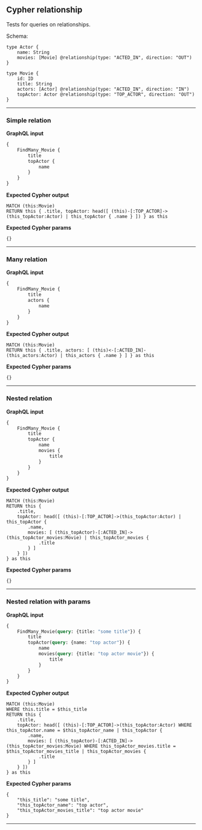 ## Cypher relationship

Tests for queries on relationships.

Schema:

```schema
type Actor {
    name: String
    movies: [Movie] @relationship(type: "ACTED_IN", direction: "OUT")
}

type Movie {
    id: ID
    title: String
    actors: [Actor] @relationship(type: "ACTED_IN", direction: "IN")
    topActor: Actor @relationship(type: "TOP_ACTOR", direction: "OUT")
}
```

---

### Simple relation

**GraphQL input**

```graphql
{
    FindMany_Movie {
        title
        topActor {
            name
        }
    }
}
```

**Expected Cypher output**

```cypher
MATCH (this:Movie) 
RETURN this { .title, topActor: head([ (this)-[:TOP_ACTOR]->(this_topActor:Actor) | this_topActor { .name } ]) } as this
```

**Expected Cypher params**

```cypher-params
{}
```

---

### Many relation

**GraphQL input**

```graphql
{
    FindMany_Movie {
        title
        actors {
            name
        }
    }
}
```

**Expected Cypher output**

```cypher
MATCH (this:Movie) 
RETURN this { .title, actors: [ (this)<-[:ACTED_IN]-(this_actors:Actor) | this_actors { .name } ] } as this
```

**Expected Cypher params**

```cypher-params
{}
```

---

### Nested relation

**GraphQL input**

```graphql
{
    FindMany_Movie {
        title
        topActor {
            name
            movies {
                title
            }
        }
    }
}
```

**Expected Cypher output**

```cypher
MATCH (this:Movie) 
RETURN this { 
    .title,
    topActor: head([ (this)-[:TOP_ACTOR]->(this_topActor:Actor) | this_topActor { 
        .name,
        movies: [ (this_topActor)-[:ACTED_IN]->(this_topActor_movies:Movie) | this_topActor_movies { 
            .title
        } ]
    } ])
} as this
```

**Expected Cypher params**

```cypher-params
{}
```

---

### Nested relation with params

**GraphQL input**

```graphql
{
    FindMany_Movie(query: {title: "some title"}) {
        title
        topActor(query: {name: "top actor"}) {
            name
            movies(query: {title: "top actor movie"}) {
                title
            }
        }
    }
}
```

**Expected Cypher output**

```cypher
MATCH (this:Movie)
WHERE this.title = $this_title
RETURN this { 
    .title, 
    topActor: head([ (this)-[:TOP_ACTOR]->(this_topActor:Actor) WHERE this_topActor.name = $this_topActor_name | this_topActor {
        .name, 
        movies: [ (this_topActor)-[:ACTED_IN]->(this_topActor_movies:Movie) WHERE this_topActor_movies.title = $this_topActor_movies_title | this_topActor_movies { 
            .title
        } ] 
    } ]) 
} as this
```

**Expected Cypher params**

```cypher-params
{
    "this_title": "some title",
    "this_topActor_name": "top actor",
    "this_topActor_movies_title": "top actor movie"
}
```

---
